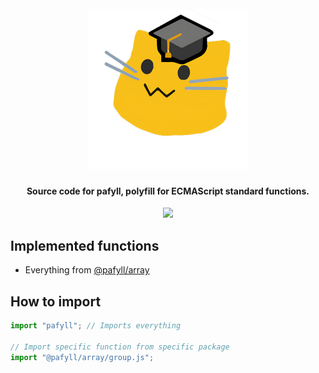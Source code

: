 <h1 align="center">
  <br>
  <img src="https://github.com/xHyroM/website/blob/main/src/assets/logo.png?raw=true" alt="Hyro" width="256">
  <br>
</h1>

<h4 align="center">Source code for pafyll, polyfill for ECMAScript standard functions.</h4>

<p align="center">
    <a href="https://discord.gg/kFPKmEKeMS/" alt="Discord">
        <img src="https://img.shields.io/discord/1046534628577640528?label=discord&style=for-the-badge&color=2fbfc4"/>
    </a>
</p>

## Implemented functions

-   Everything from [@pafyll/array](https://github.com/xHyroM/pafyll/blob/main/packages/array/README.md)

## How to import

```js
import "pafyll"; // Imports everything

// Import specific function from specific package
import "@pafyll/array/group.js";
```
